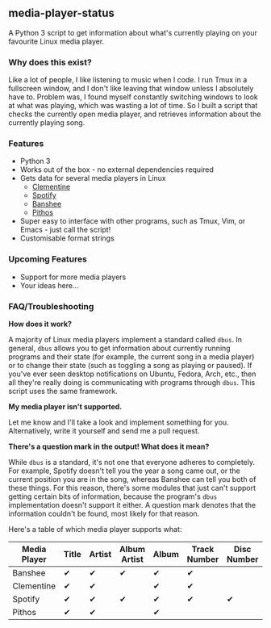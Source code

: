 ## media-player-status

A Python 3 script to get information about what's currently playing on your favourite Linux media player.

### Why does this exist?

Like a lot of people, I like listening to music when I code. I run Tmux in a fullscreen window, and I don't like leaving that window unless I absolutely have to. Problem was, I found myself constantly switching windows to look at what was playing, which was wasting a lot of time. So I built a script that checks the currently open media player, and retrieves information about the currently playing song.

### Features

* Python 3
* Works out of the box - no external dependencies required
* Gets data for several media players in Linux
	* [Clementine](https://www.clementine-player.org/)
	* [Spotify](https://www.spotify.com/us/download/linux/)
	* [Banshee](http://banshee.fm/)
	* [Pithos](http://pithos.github.io/)
* Super easy to interface with other programs, such as Tmux, Vim, or Emacs - just call the script!
* Customisable format strings

### Upcoming Features

* Support for more media players
* Your ideas here...

### FAQ/Troubleshooting

**How does it work?**

A majority of Linux media players implement a standard called `dbus`. In general, `dbus` allows you to get information about currently running programs and their state (for example, the current song in a media player) or to change their state (such as toggling a song as playing or paused). If you've ever seen desktop notifications on Ubuntu, Fedora, Arch, etc., then all they're really doing is communicating with programs through `dbus`. This script uses the same framework.

**My media player isn't supported.**

Let me know and I'll take a look and implement something for you. Alternatively, write it yourself and send me a pull request.

**There's a question mark in the output! What does it mean?**

While `dbus` is a standard, it's not one that everyone adheres to completely. For example, Spotify doesn't tell you the year a song came out, or the current position you are in the song, whereas Banshee can tell you both of these things. For this reason, there's some modules that just can't support getting certain bits of information, because the program's `dbus` implementation doesn't support it either. A question mark denotes that the information couldn't be found, most likely for that reason.

Here's a table of which media player supports what:

| **Media Player** | Title | Artist | Album Artist | Album | Track Number | Disc Number | Genre | Length | Year | Position | User Rating | Auto Rating |
| ---------------- | ----- | ------ | ------------ | ----- | ------------ | ----------- | ----- | ------ | ---- | -------- | ----------- | ----------- |
| Banshee          | ✔     | ✔      | ✔            | ✔     | ✔            |             | ✔     | ✔      | ✔    | ✔        | ✔           | ✔           |
| Clementine       | ✔     | ✔      |              | ✔     | ✔            |             | ✔     | ✔      | ✔    | ✔        | ✔           |             |
| Spotify          | ✔     | ✔      | ✔            | ✔     | ✔            | ✔           |       | ✔      |      |          |             | ✔           |
| Pithos           | ✔     | ✔      |              | ✔     |              |             |       |        |      |          |             |             |
